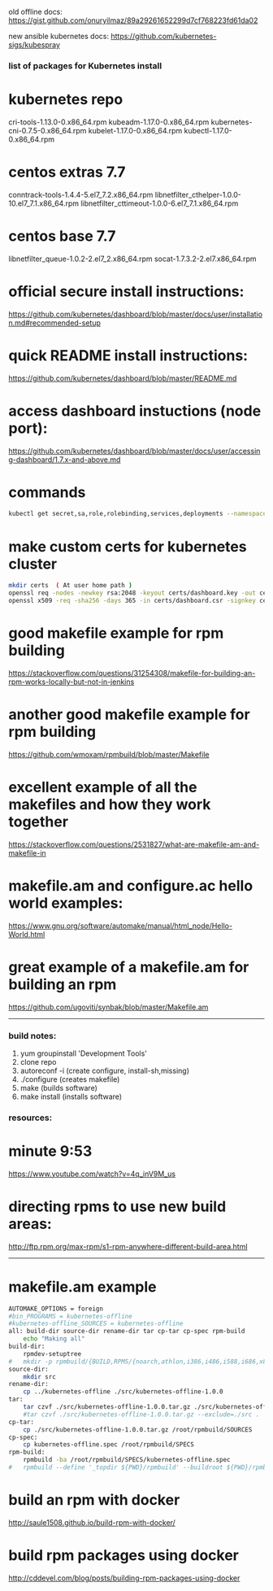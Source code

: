 old offline docs:
https://gist.github.com/onuryilmaz/89a29261652299d7cf768223fd61da02


new ansible kubernetes docs:
https://github.com/kubernetes-sigs/kubespray

### list of packages for Kubernetes install
# kubernetes repo
cri-tools-1.13.0-0.x86_64.rpm
kubeadm-1.17.0-0.x86_64.rpm
kubernetes-cni-0.7.5-0.x86_64.rpm
kubelet-1.17.0-0.x86_64.rpm
kubectl-1.17.0-0.x86_64.rpm

# centos extras 7.7
conntrack-tools-1.4.4-5.el7_7.2.x86_64.rpm
libnetfilter_cthelper-1.0.0-10.el7_7.1.x86_64.rpm
libnetfilter_cttimeout-1.0.0-6.el7_7.1.x86_64.rpm

# centos base 7.7
libnetfilter_queue-1.0.2-2.el7_2.x86_64.rpm
socat-1.7.3.2-2.el7.x86_64.rpm


# official secure install instructions:
https://github.com/kubernetes/dashboard/blob/master/docs/user/installation.md#recommended-setup

# quick README install instructions:
https://github.com/kubernetes/dashboard/blob/master/README.md

# access dashboard instuctions (node port):
https://github.com/kubernetes/dashboard/blob/master/docs/user/accessing-dashboard/1.7.x-and-above.md

# commands
```bash
kubectl get secret,sa,role,rolebinding,services,deployments --namespace=kubernetes-dashboard | grep dashboard
```

# make custom certs for kubernetes cluster
```bash
mkdir certs  ( At user home path )
openssl req -nodes -newkey rsa:2048 -keyout certs/dashboard.key -out certs/dashboard.csr -subj "/C=/ST=/L=/O=/OU=/CN=kubernetes-dashboard"
openssl x509 -req -sha256 -days 365 -in certs/dashboard.csr -signkey certs/dashboard.key -out certs/dashboard.crt
```

# good makefile example for rpm building
https://stackoverflow.com/questions/31254308/makefile-for-building-an-rpm-works-locally-but-not-in-jenkins

# another good makefile example for rpm building
https://github.com/wmoxam/rpmbuild/blob/master/Makefile

# excellent example of all the makefiles and how they work together
https://stackoverflow.com/questions/2531827/what-are-makefile-am-and-makefile-in


# makefile.am and configure.ac hello world examples:
https://www.gnu.org/software/automake/manual/html_node/Hello-World.html

# great example of a makefile.am for building an rpm
https://github.com/ugoviti/synbak/blob/master/Makefile.am


--------------

### build notes:
1) yum groupinstall 'Development Tools'
2) clone repo
3) autoreconf -i (create configure, install-sh,missing)
4) ./configure (creates makefile)
5) make (builds software)
6) make install (installs software)

### resources:
# minute 9:53
https://www.youtube.com/watch?v=4q_inV9M_us

# directing rpms to use new build areas:
http://ftp.rpm.org/max-rpm/s1-rpm-anywhere-different-build-area.html


--------
# makefile.am example
```bash
AUTOMAKE_OPTIONS = foreign
#bin_PROGRAMS = kubernetes-offline
#kubernetes-offline_SOURCES = kubernetes-offline
all: build-dir source-dir rename-dir tar cp-tar cp-spec rpm-build
	echo "Making all"
build-dir:
	rpmdev-setuptree
#	mkdir -p rpmbuild/{BUILD,RPMS/{noarch,athlon,i386,i486,i588,i686,x86_64},SOURCES,SPECS,SRPMS}
source-dir:
	mkdir src
rename-dir:
	cp ../kubernetes-offline ./src/kubernetes-offline-1.0.0
tar:
	tar czvf ./src/kubernetes-offline-1.0.0.tar.gz ./src/kubernetes-offline-1.0.0
	#tar czvf ./src/kubernetes-offline-1.0.0.tar.gz --exclude=./src .
cp-tar:
	cp ./src/kubernetes-offline-1.0.0.tar.gz /root/rpmbuild/SOURCES
cp-spec:
	cp kubernetes-offline.spec /root/rpmbuild/SPECS
rpm-build:
	rpmbuild -ba /root/rpmbuild/SPECS/kubernetes-offline.spec
#	rpmbuild --define '_topdir ${PWD}/rpmbuild' --buildroot ${PWD}/rpmbuild -ba ./rpmbuild/SPECS/kubernetes-offline.spec
```

# build an rpm with docker
http://saule1508.github.io/build-rpm-with-docker/

# build rpm packages using docker
http://cddevel.com/blog/posts/building-rpm-packages-using-docker